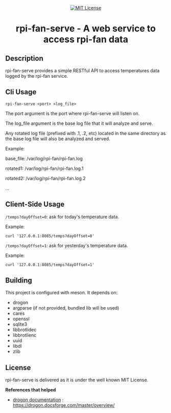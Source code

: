 <p align="center">
      <a href="https://scott-hamilton.mit-license.org/"><img alt="MIT License" src="https://img.shields.io/badge/License-MIT-525252.svg?labelColor=292929&logo=creative%20commons&style=for-the-badge" /></a>
</p>
<h1 align="center">rpi-fan-serve - A web service to access rpi-fan data</h1>

## Description
rpi-fan-serve provides a simple RESTful API to access temperatures
data logged by the rpi-fan service.

## Cli Usage
```shell_session
rpi-fan-serve <port> <log_file>
```

The port argument is the port where rpi-fan-serve will listen on.

The log_file argument is the base log file that it will analyze and serve.

Any rotated log file (prefixed with .1, .2, etc) located in the same directory
as the base log file will also be analyzed and served.

Example: 

base_file: /var/log/rpi-fan/rpi-fan.log

rotated1: /var/log/rpi-fan/rpi-fan.log.1

rotated2: /var/log/rpi-fan/rpi-fan.log.2

...

## Client-Side Usage

`/temps?dayOffset=0`: ask for today's temperature data.

Example: 
```shell_session
curl '127.0.0.1:8085/temps?dayOffset=0'
```

`/temps?dayOffset=1`: ask for yesterday's temperature data.

Example: 
```shell_session
curl '127.0.0.1:8085/temps?dayOffset=1'
```

## Building
This project is configured with meson.
It depends on:
 - drogon
 - argparse (if not provided, bundled lib will be used)
 - cares
 - openssl
 - sqlite3
 - libbrotlidec
 - libbrotlienc
 - uuid
 - libdl
 - zlib

## License
rpi-fan-serve is delivered as it is under the well known MIT License.

**References that helped**
 - [drogon documentation] : <https://drogon.docsforge.com/master/overview/>

[//]: # (These are reference links used in the body of this note and get stripped out when the markdown processor does its job. There is no need to format nicely because it shouldn't be seen. Thanks SO - http://stackoverflow.com/questions/4823468/store-comments-in-markdown-syntax)

   [drogon documentation]: <https://drogon.docsforge.com/master/overview/>
